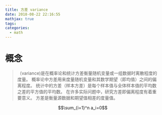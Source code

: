 ```yaml
---
title: 方差 variance
date: 2018-08-22 22:16:55
mathjax: true
tags:
categories:
  - math
---
```


# 概念
> （variance)是在概率论和统计方差衡量随机变量或一组数据时离散程度的度量。
概率论中方差用来度量随机变量和其数学期望（即均值）之间的偏离程度。
统计中的方差（样本方差）是每个样本值与全体样本值的平均数之差的平方值的平均数。
在许多实际问题中，研究方差即偏离程度有着重要意义。
方差是衡量源数据和期望值相差的度量值。

$$\sum_{i=1}^n a_i=0$$